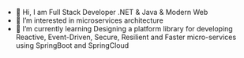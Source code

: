 - 👋 Hi, I am Full Stack Developer .NET & Java & Modern Web
- 👀 I’m interested in microservices architecture
- 🌱 I’m currently learning Designing a platform library for developing Reactive, Event-Driven, Secure, Resilient and Faster micro-services using SpringBoot and SpringCloud
